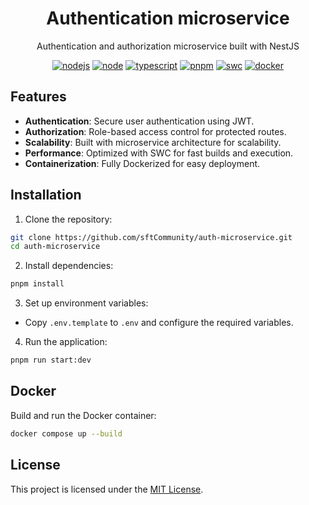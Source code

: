 <h1 align="center">Authentication microservice</h1>

<p align="center">
  Authentication and authorization microservice built with NestJS 
</p>

<p align="center">
  <a href="https://github.com/sftCommunity/auth-microservice/actions/workflows/node.yml?branch=main">
  <img src="https://github.com/sftCommunity/auth-microservice/actions/workflows/node.yml/badge.svg?branch=main" alt="nodejs"/></a>
  <a href="https://nodejs.org/docs/latest-v22.x/api/index.html"><img src="https://img.shields.io/badge/node-22.x-green.svg" alt="node"/></a>
  <a href="https://www.typescriptlang.org/"><img src="https://img.shields.io/badge/typescript-5.x-blue.svg" alt="typescript"/></a>
  <a href="https://pnpm.io/"><img src="https://img.shields.io/badge/pnpm-9.x-red.svg" alt="pnpm"/></a>
  <a href="https://swc.rs/"><img src="https://img.shields.io/badge/Compiler-SWC_-orange.svg" alt="swc"/></a>
  <a href="https://www.docker.com/"><img src="https://img.shields.io/badge/Dockerized 🐳_-blue.svg" alt="docker"/></a>
</p>

## Features

- **Authentication**: Secure user authentication using JWT.
- **Authorization**: Role-based access control for protected routes.
- **Scalability**: Built with microservice architecture for scalability.
- **Performance**: Optimized with SWC for fast builds and execution.
- **Containerization**: Fully Dockerized for easy deployment.

## Installation

1. Clone the repository:

```bash
git clone https://github.com/sftCommunity/auth-microservice.git
cd auth-microservice
```

2. Install dependencies:

```bash
pnpm install
```

3. Set up environment variables:

- Copy `.env.template` to `.env` and configure the required variables.

4. Run the application:

```bash
pnpm run start:dev
```

<!--
## Testing

Run unit and integration tests:
```bash
pnpm test
``` -->

## Docker

Build and run the Docker container:

```bash
docker compose up --build
```

## License

This project is licensed under the [MIT License](LICENSE).
